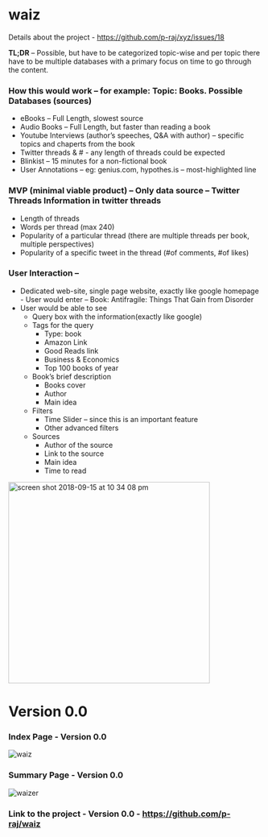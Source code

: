 # waiz

Details about the project - https://github.com/p-raj/xyz/issues/18

**TL;DR** – Possible, but have to be categorized topic-wise and per topic there have to be multiple databases with a primary focus on time to go through the content.

### How this would work – for example: Topic: Books. Possible Databases (sources)
- eBooks – Full Length, slowest source
- Audio Books – Full Length, but faster than reading a book
- Youtube Interviews (author’s speeches, Q&A with author) – specific topics and
chaperts from the book
- Twitter threads & #<topic> - any length of threads could be expected
- Blinkist – 15 minutes for a non-fictional book
- User Annotations – eg: genius.com, hypothes.is – most-highlighted line

### MVP (minimal viable product) – Only data source – Twitter Threads Information in twitter threads
- Length of threads
- Words per thread (max 240)
- Popularity of a particular thread (there are multiple threads per book, multiple
perspectives)
- Popularity of a specific tweet in the thread (#of comments, #of likes)
### User Interaction –
- Dedicated web-site, single page website, exactly like google homepage - User would enter – Book: Antifragile: Things That Gain from Disorder
- User would be able to see
    - Query box with the information(exactly like google)
    - Tags for the query
        - Type: book
        - Amazon Link
        - Good Reads link
        - Business & Economics 
        - Top 100 books of year
    - Book’s brief description
        - Books cover
        - Author
        - Main idea
    - Filters
        - Time Slider – since this is an important feature
        - Other advanced filters 
   - Sources
        - Author of the source
        - Link to the source 
        - Main idea
        - Time to read

<img width="400" alt="screen shot 2018-09-15 at 10 34 08 pm" src="https://user-images.githubusercontent.com/40564263/46065973-2fbaf380-c191-11e8-9264-4ceaf21a982f.png">

# Version 0.0

### Index Page - Version 0.0
![waiz](https://user-images.githubusercontent.com/40564263/46735771-d4225700-ccb4-11e8-97cb-60225cfb3f8d.png)

### Summary Page - Version 0.0
![waizer](https://user-images.githubusercontent.com/40564263/46735772-d4225700-ccb4-11e8-873f-e329973b9ab3.png)

### Link to the project  - Version 0.0 - https://github.com/p-raj/waiz 
